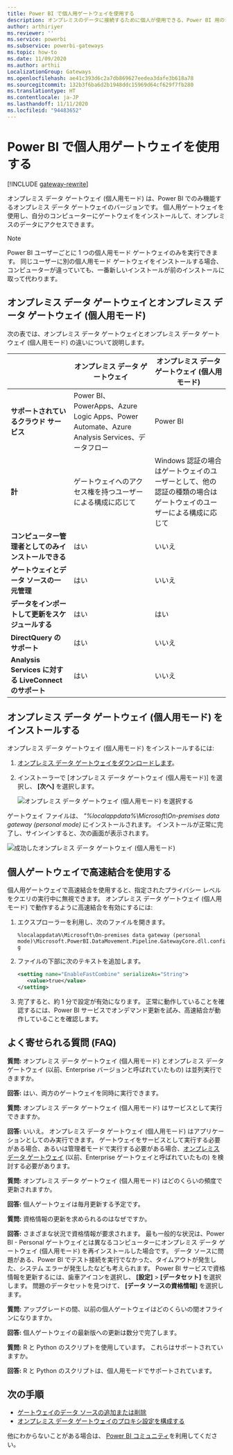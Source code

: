 ```yaml
---
title: Power BI で個人用ゲートウェイを使用する
description: オンプレミスのデータに接続するために個人が使用できる、Power BI 用のオンプレミス データ ゲートウェイ (個人用モード) について説明します。
author: arthiriyer
ms.reviewer: ''
ms.service: powerbi
ms.subservice: powerbi-gateways
ms.topic: how-to
ms.date: 11/09/2020
ms.author: arthii
LocalizationGroup: Gateways
ms.openlocfilehash: ae41c393d6c2a7db869627eedea3dafe3b618a78
ms.sourcegitcommit: 132b3f6ba6d2b1948ddc15969d64cf629f7fb280
ms.translationtype: HT
ms.contentlocale: ja-JP
ms.lasthandoff: 11/11/2020
ms.locfileid: "94483652"
---
```

# <a name="use-personal-gateways-in-power-bi"></a>Power BI で個人用ゲートウェイを使用する

[!INCLUDE [gateway-rewrite](../includes/gateway-rewrite.md)]

オンプレミス データ ゲートウェイ (個人用モード) は、Power BI でのみ機能するオンプレミス データ ゲートウェイのバージョンです。 個人用ゲートウェイを使用し、自分のコンピューターにゲートウェイをインストールして、オンプレミスのデータにアクセスできます。

> [!NOTE]
> Power BI ユーザーごとに 1 つの個人用モード ゲートウェイのみを実行できます。 同じユーザーに別の個人用モード ゲートウェイをインストールする場合、コンピューターが違っていても、一番新しいインストールが前のインストールに取って代わります。

## <a name="on-premises-data-gateway-vs-on-premises-data-gateway-personal-mode"></a>オンプレミス データ ゲートウェイとオンプレミス データ ゲートウェイ (個人用モード)

次の表では、オンプレミス データ ゲートウェイとオンプレミス データ ゲートウェイ (個人用モード) の違いについて説明します。

|   |オンプレミス データ ゲートウェイ | オンプレミス データ ゲートウェイ (個人用モード) |
| ---- | ---- | ---- |
|**サポートされているクラウド サービス** |Power BI、PowerApps、Azure Logic Apps、Power Automate、Azure Analysis Services、データフロー |Power BI |
|**計** |ゲートウェイへのアクセス権を持つユーザーによる構成に応じて |Windows 認証の場合はゲートウェイのユーザーとして、他の認証の種類の場合はゲートウェイのユーザーによる構成に応じて |
|**コンピューター管理者としてのみインストールできる** |はい |いいえ |
|**ゲートウェイとデータ ソースの一元管理** |はい |いいえ |
|**データをインポートして更新をスケジュールする** |はい |はい |
|**DirectQuery のサポート** |はい |いいえ |
|**Analysis Services に対する LiveConnect のサポート** |はい |いいえ |

## <a name="install-the-on-premises-data-gateway-personal-mode"></a>オンプレミス データ ゲートウェイ (個人用モード) をインストールする

オンプレミス データ ゲートウェイ (個人用モード) をインストールするには:

1. [オンプレミス データ ゲートウェイをダウンロードします](https://go.microsoft.com/fwlink/?LinkId=820925&clcid=0x409)。

2. インストーラーで [オンプレミス データ ゲートウェイ (個人用モード)] を選択し、 **[次へ]** を選択します。

   ![オンプレミス データ ゲートウェイ (個人用モード) を選択する](media/service-gateway-personal-mode/personal-gateway-select.png)

ゲートウェイ ファイルは、 _"%localappdata%\Microsoft\On-premises data gateway (personal mode)_ にインストールされます。 インストールが正常に完了し、サインインすると、次の画面が表示されます。

![成功したオンプレミス データ ゲートウェイ (個人用モード)](media/service-gateway-personal-mode/personal-gateway-complete.png)

## <a name="use-fast-combine-with-the-personal-gateway"></a>個人ゲートウェイで高速結合を使用する

個人用ゲートウェイで高速結合を使用すると、指定されたプライバシー レベルをクエリの実行中に無視できます。 オンプレミス データ ゲートウェイ (個人用モード) で動作するように高速結合を有効にするには:

1. エクスプローラーを利用し、次のファイルを開きます。

   `%localappdata%\Microsoft\On-premises data gateway (personal mode)\Microsoft.PowerBI.DataMovement.Pipeline.GatewayCore.dll.config`

2. ファイルの下部に次のテキストを追加します。

    ```xml
    <setting name="EnableFastCombine" serializeAs="String">
       <value>true</value>
    </setting>
    ```

3. 完了すると、約 1 分で設定が有効になります。 正常に動作していることを確認するには、Power BI サービスでオンデマンド更新を試み、高速結合が動作していることを確認します。

## <a name="frequently-asked-questions-faq"></a>よく寄せられる質問 (FAQ)

**質問:** オンプレミス データ ゲートウェイ (個人用モード) とオンプレミス データ ゲートウェイ (以前、Enterprise バージョンと呼ばれていたもの) は並列実行できますか。
  
**回答:** はい、両方のゲートウェイを同時に実行できます。

**質問:** オンプレミス データ ゲートウェイ (個人用モード) はサービスとして実行できますか。
  
**回答:** いいえ。 オンプレミス データ ゲートウェイ (個人用モード) はアプリケーションとしてのみ実行できます。 ゲートウェイをサービスとして実行する必要がある場合、あるいは管理者モードで実行する必要がある場合、[オンプレミス データ ゲートウェイ](/data-integration/gateway/service-gateway-onprem) (以前、Enterprise ゲートウェイと呼ばれていたもの) を検討する必要があります。

**質問:** オンプレミス データ ゲートウェイ (個人用モード) はどのくらいの頻度で更新されますか。
  
**回答:** 個人ゲートウェイは毎月更新する予定です。

**質問:** 資格情報の更新を求められるのはなぜですか。
  
**回答:** さまざまな状況で資格情報が要求されます。 最も一般的な状況は、Power BI - Personal ゲートウェイとは異なるコンピューターにオンプレミス データ ゲートウェイ (個人用モード) を再インストールした場合です。 データ ソースに問題がある、Power BI でテスト接続を実行でなかった、タイムアウトが発生した、システム エラーが発生したなども考えられます。 Power BI サービスで資格情報を更新するには、歯車アイコンを選択し、 **[設定]**  >  **[データセット]** を選択します。 問題のデータセットを見つけて、 **[データ ソースの資格情報]** を選択します。

**質問:** アップグレードの間、以前の個人ゲートウェイはどのくらいの間オフラインになりますか。
  
**回答:** 個人ゲートウェイの最新版への更新は数分で完了します。

**質問:** R と Python のスクリプトを使用しています。 これらはサポートされていますか。
  
**回答:** R と Python のスクリプトは、個人用モードでサポートされています。

## <a name="next-steps"></a>次の手順

* [ゲートウェイのデータ ソースの追加または削除](service-gateway-data-sources.md)
* [オンプレミス データ ゲートウェイのプロキシ設定を構成する](/data-integration/gateway/service-gateway-proxy)  

他にわからないことがある場合は、 [Power BI コミュニティ](https://community.powerbi.com/)を利用してください。
